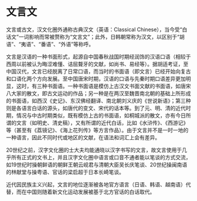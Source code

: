 # 文言文

文言或古文，汉文化圈外通称古典汉文（英语：Classical Chinese），当今受“白话文”一词影响而常被赘称为“文言文”；此外，日韩朝常称为汉文，以区别于“胡语”、“夷语”、“番语”、“外语”等称呼。

文言是汉语的一种书面形式，起源自中国春秋战国时期经润饰的汉语口语（相较于西周以前被认为晦涩难懂、诘屈聱牙的文献，如尚书、易经等）。据胡适考证，至中国汉代，文言已经脱离了日常口语，而当时的书面语（即文言）已经开始向复古和口语化两个方向发展。至中国唐宋时期，汉语的口语与先秦时期口语差异更加明显，这时，有三种书面语。一种书面语是模仿上古汉文书面文献的书面语，如唐宋八大家的散文，即古文运动的作品；另一种是在两汉至魏晋南北朝的基础上所形成的书面语，如西汉《史记》、东汉佛经翻译、南北朝刘义庆的《世说新语》；第三种则是各语言白话的源头，如唐代的变文、宋代的话本等。到了元、明、清的近代时期，情况与中古时期类似，既有模仿上古的书面语，如桐城派的散文，亦有今日所谓的文言（如明史、清史稿），又有所谓的近代白话，比如《水浒传》、《西游记》等（甚至有《荔镜记》、《海上花列传》等方言作品）。由于文言并不是一时一地的一种语言，因此不同时代或地区的文献，在语法和词汇上会有差异。

20世纪之前，汉字文化圈的士大夫均能通晓以汉字书写的文言，故文言使用于几乎所有正式的文书上，并且汉字文化圈中语言或口音不通者能以笔谈的方式交流，如19世纪时操朝鲜语的朝鲜王朝云岘君与清朝大臣吴长庆笔谈、20世纪操闽南语的林献堂与操粤语、官话的梁启超于日本长崎笔谈。

近代因民族主义兴起，文言的地位逐渐被各地官方语言（日语、韩语、越南语）代替，而在中国则随着新文化运动发展被基于北方官话的白话取代。
